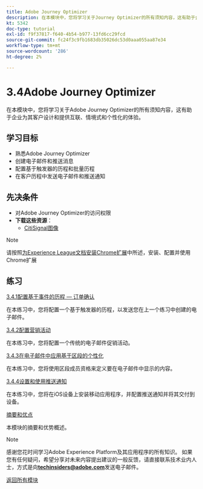 ```yaml
---
title: Adobe Journey Optimizer
description: 在本模块中，您将学习关于Journey Optimizer的所有须知内容，这有助于企业为其客户设计和提供互联、情境式和个性化的体验。
kt: 5342
doc-type: tutorial
exl-id: f9f37817-f640-4b54-b977-13fd6cc29fcd
source-git-commit: fc24f3c9fb1683db35026dc53d0aaa055aa87e34
workflow-type: tm+mt
source-wordcount: '286'
ht-degree: 2%

---
```


# 3.4Adobe Journey Optimizer

在本模块中，您将学习关于Adobe Journey Optimizer的所有须知内容，这有助于企业为其客户设计和提供互联、情境式和个性化的体验。

## 学习目标

- 熟悉Adobe Journey Optimizer
- 创建电子邮件和推送消息
- 配置基于触发器的历程和批量历程
- 在客户历程中发送电子邮件和推送通知

## 先决条件

- 对Adobe Journey Optimizer的访问权限
- **下载这些资源**：
   - [CitiSignal图像](./../../../assets/ajo/CitiSignal-images.zip)

>[!NOTE]
>
>请按照[为Experience League文档安装Chrome扩展](../../gettingstarted/gettingstarted/ex1.md)中所述，安装、配置并使用Chrome扩展

## 练习

[3.4.1配置基于事件的历程 — 订单确认](./ex1.md)

在本练习中，您将配置一个基于触发器的历程，以发送您在上一个练习中创建的电子邮件。

[3.4.2配置营销活动](./ex2.md)

在本练习中，您将配置一个传统的电子邮件促销活动。

[3.4.3在电子邮件中应用基于区段的个性化](./ex3.md)

在本练习中，您将使用区段成员资格来定义要在电子邮件中显示的内容。

[3.4.4设置和使用推送通知](./ex4.md)

在本练习中，您将在iOS设备上安装移动应用程序，并配置推送通知并将其交付到设备。

[摘要和优点](./summary.md)

本模块的摘要和优势概述。

>[!NOTE]
>
>感谢您花时间学习Adobe Experience Platform及其应用程序的所有知识。 如果您有任何疑问，希望分享对未来内容提出建议的一般反馈，请直接联系技术业内人士，方式是向&#x200B;**techinsiders@adobe.com**&#x200B;发送电子邮件。

[返回所有模块](../../../overview.md)
